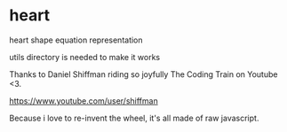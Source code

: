 # heart
heart shape equation representation

utils directory is needed to make it works

Thanks to Daniel Shiffman riding so joyfully The Coding Train on Youtube <3.

https://www.youtube.com/user/shiffman

Because i love to re-invent the wheel, it's all made of raw javascript.
